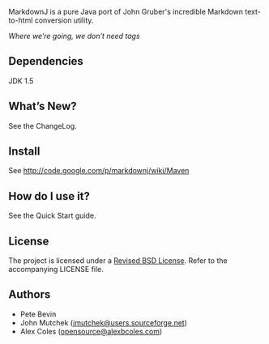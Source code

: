 MarkdownJ is a pure Java port of John Gruber's incredible Markdown text-to-html conversion utility.

_Where we’re going, we don’t need tags_

## Dependencies

JDK 1.5

## What’s New?

See the ChangeLog.

## Install

See http://code.google.com/p/markdownj/wiki/Maven

## How do I use it?

See the Quick Start guide.

## License

The project is licensed under a [Revised BSD License](http://www.opensource.org/licenses/bsd-license.php). Refer to the accompanying LICENSE file.

## Authors

* Pete Bevin
* John Mutchek (jmutchek@users.sourceforge.net)
* Alex Coles (opensource@alexbcoles.com)

